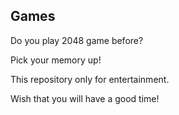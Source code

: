 Games
------------------------------------------------------------------------
Do you play 2048 game before?

Pick your memory up!

This repository only for entertainment.

Wish that you will have a good time!
